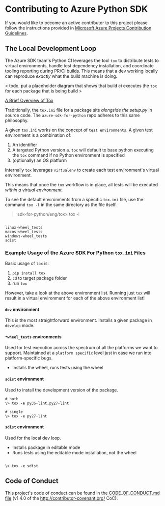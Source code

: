# Contributing to Azure Python SDK

If you would like to become an active contributor to this project please
follow the instructions provided in [Microsoft Azure Projects Contribution Guidelines](http://azure.github.io/guidelines/).

## The Local Development Loop

The Azure SDK team's Python CI leverages the tool `tox` to distribute tests to virtual environments, handle test dependency installation, and coordinate tooling reporting during PR/CI builds. This means that a dev working locally can reproduce _exactly_ what the build machine is doing. 

< todo, put a placeholder diagram that shows that build ci executes the `tox` for each package that is being build >

[A Brief Overview of Tox](https://tox.readthedocs.io/en/latest/)

Traditionally, the `tox.ini` file for a package sits _alongside the setup.py_ in source code. The `azure-sdk-for-python` repo adheres to this same philosophy.

A given `tox.ini` works on the concept of `test environments`. A given test environment is a combination of:

1. An identifier
2. A targeted Python version 
    a. `tox` will default to base python executing the `tox` command if no Python environment is specified
3. (optionally) an OS platform

Internally `tox` leverages `virtualenv` to create each test environment's virtual environment. 

This means that once the `tox` workflow is in place, all tests will be executed _within a virtual environment._

To see the default environments from a specific `tox.ini` file, use the command `tox -l` in the same directory as the file itself.

> sdk-for-python/eng/tox> tox -l

```

linux-wheel_tests
macos-wheel_tests
windows-wheel_tests
sdist

```

### Example Usage of the Azure SDK For Python `tox.ini` Files

Basic usage of `tox` is:

1. `pip install tox`
2. `cd` to target package folder
3. run `tox`

However, take a look at the above environment list. Running just `tox` will result in a virtual environment for each of the above environment list! 

#### `dev` environment
This is the most straightforward environment. Installs a given package in `develop` mode.

#### `*wheel_tests` environments
Used for test execution across the spectrum of all the platforms we want to support. Maintained at a `platform specific` level just in case we run into platform-specific bugs.

* Installs the wheel, runs tests using the wheel

#### `sdist` environment
Used to install the development version of the package.

```
# both
\> tox -e py36-lint,py27-lint

# single
\> tox -e py27-lint

```

#### `sdist` environment
Used for the local dev loop.

* Installs package in editable mode
* Runs tests using the editable mode installation, not the wheel

```

\> tox -e sdist

```

## Code of Conduct
This project's code of conduct can be found in the
[CODE_OF_CONDUCT.md file](https://github.com/Azure/azure-sdk-for-python/blob/master/CODE_OF_CONDUCT.md)
(v1.4.0 of the http://contributor-covenant.org/ CoC).
